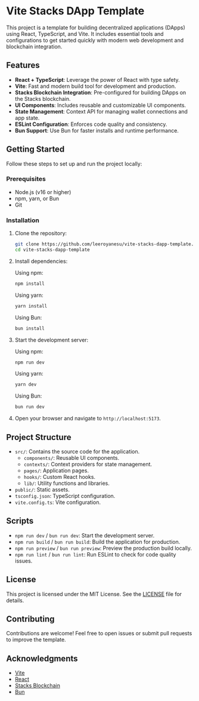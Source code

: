 # Vite Stacks DApp Template

This project is a template for building decentralized applications (DApps) using React, TypeScript, and Vite. It includes essential tools and configurations to get started quickly with modern web development and blockchain integration.

## Features

- **React + TypeScript**: Leverage the power of React with type safety.
- **Vite**: Fast and modern build tool for development and production.
- **Stacks Blockchain Integration**: Pre-configured for building DApps on the Stacks blockchain.
- **UI Components**: Includes reusable and customizable UI components.
- **State Management**: Context API for managing wallet connections and app state.
- **ESLint Configuration**: Enforces code quality and consistency.
- **Bun Support**: Use Bun for faster installs and runtime performance.

## Getting Started

Follow these steps to set up and run the project locally:

### Prerequisites

- Node.js (v16 or higher)
- npm, yarn, or Bun
- Git

### Installation

1. Clone the repository:

   ```bash
   git clone https://github.com/leeroyanesu/vite-stacks-dapp-template.git
   cd vite-stacks-dapp-template
   ```

2. Install dependencies:

   Using npm:
   ```bash
   npm install
   ```

   Using yarn:
   ```bash
   yarn install
   ```

   Using Bun:
   ```bash
   bun install
   ```

3. Start the development server:

   Using npm:
   ```bash
   npm run dev
   ```

   Using yarn:
   ```bash
   yarn dev
   ```

   Using Bun:
   ```bash
   bun run dev
   ```

4. Open your browser and navigate to `http://localhost:5173`.

## Project Structure

- `src/`: Contains the source code for the application.
  - `components/`: Reusable UI components.
  - `contexts/`: Context providers for state management.
  - `pages/`: Application pages.
  - `hooks/`: Custom React hooks.
  - `lib/`: Utility functions and libraries.
- `public/`: Static assets.
- `tsconfig.json`: TypeScript configuration.
- `vite.config.ts`: Vite configuration.

## Scripts

- `npm run dev` / `bun run dev`: Start the development server.
- `npm run build` / `bun run build`: Build the application for production.
- `npm run preview` / `bun run preview`: Preview the production build locally.
- `npm run lint` / `bun run lint`: Run ESLint to check for code quality issues.

## License

This project is licensed under the MIT License. See the [LICENSE](LICENSE) file for details.

## Contributing

Contributions are welcome! Feel free to open issues or submit pull requests to improve the template.

## Acknowledgments

- [Vite](https://vitejs.dev/)
- [React](https://reactjs.org/)
- [Stacks Blockchain](https://www.stacks.co/)
- [Bun](https://bun.sh/)
